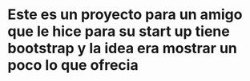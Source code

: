 # Este es un proyecto para un amigo que le hice para su start up tiene bootstrap y la idea era mostrar un poco lo que ofrecia
